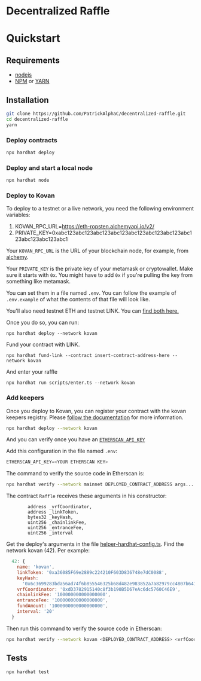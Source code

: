 # Decentralized Raffle

# Quickstart
 ## Requirements

- [nodejs](https://nodejs.org/en/)
- [NPM](https://www.npmjs.com/) or [YARN](https://yarnpkg.com/)

## Installation

```sh
git clone https://github.com/PatrickAlphaC/decentralized-raffle.git
cd decentralized-raffle
yarn
```
### Deploy contracts

```sh
npx hardhat deploy
```

### Deploy and start a local node

```sh
npx hardhat node
```

### Deploy to Kovan

To deploy to a testnet or a live network, you need the following environment variables:

1. KOVAN_RPC_URL=https://eth-ropsten.alchemyapi.io/v2/<YOUR ALCHEMY KEY>
2. PRIVATE_KEY=0xabc123abc123abc123abc123abc123abc123abc123abc123abc123abc123abc1

Your `KOVAN_RPC_URL` is the URL of your blockchain node, for example, from [alchemy](https://www.alchemy.com/).

Your `PRIVATE_KEY` is the private key of your metamask or cryptowallet. Make sure it starts with `0x`. You might have to add `0x` if you're pulling the key from something like metamask. 

You can set them in a file named `.env`. You can follow the example of `.env.example` of what the contents of that file will look like. 

You'll also need testnet ETH and testnet LINK. You can [find both here.](https://faucets.chain.link/)

Once you do so, you can run:

```
npx hardhat deploy --network kovan
```
Fund your contract with LINK.
```
npx hardhat fund-link --contract insert-contract-address-here --network kovan
```
And enter your raffle
``` 
npx hardhat run scripts/enter.ts --network kovan
```


### Add keepers

Once you deploy to Kovan, you can register your contract with the kovan keepers registry. Please [follow the documentation](https://docs.chain.link/docs/chainlink-keepers/compatible-contracts/) for more information. 

```sh
npx hardhat deploy --network kovan
```

And you can verify once you have an [`ETHERSCAN_API_KEY`](https://etherscan.io/apis)

Add this configuration in the file named `.env`:

```javascript
ETHERSCAN_API_KEY=<YOUR ETHERSCAN KEY>
```

The command to verify the source code in Etherscan is:

```sh
npx hardhat verify --network mainnet DEPLOYED_CONTRACT_ADDRESS args...
```

The contract `Raffle` receives these arguments in his constructor:

```solidity
        address _vrfCoordinator,
        address _linkToken,
        bytes32 _keyHash,
        uint256 _chainlinkFee,
        uint256 _entranceFee,
        uint256 _interval
```

Get the deploy's arguments in the file [helper-hardhat-config.ts](./helper-hardhat-config.ts).
Find the network kovan (42). Per example:

```javascript
  42: {
    name: 'kovan',
    linkToken: '0xa36085F69e2889c224210F603D836748e7dC0088',
    keyHash:
      '0x6c3699283bda56ad74f6b855546325b68d482e983852a7a82979cc4807b641f4',
    vrfCoordinator: '0xdD3782915140c8f3b190B5D67eAc6dc5760C46E9',
    chainlinkFee: '100000000000000000',
    entranceFee: '100000000000000000',
    fundAmount: '1000000000000000000',
    interval: '20'
  }
```

Then run this command to verify the source code in Etherscan:

```sh
npx hardhat verify --network kovan <DEPLOYED_CONTRACT_ADDRESS> <vrfCoordinator> <linkToken> <keyHash> <chainlinkFee> <entranceFee> <interval>
```

## Tests

```sh
npx hardhat test
```

